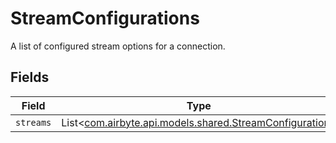 # StreamConfigurations

A list of configured stream options for a connection.


## Fields

| Field                                                                                                 | Type                                                                                                  | Required                                                                                              | Description                                                                                           |
| ----------------------------------------------------------------------------------------------------- | ----------------------------------------------------------------------------------------------------- | ----------------------------------------------------------------------------------------------------- | ----------------------------------------------------------------------------------------------------- |
| `streams`                                                                                             | List<[com.airbyte.api.models.shared.StreamConfiguration](../../models/shared/StreamConfiguration.md)> | :heavy_minus_sign:                                                                                    | N/A                                                                                                   |